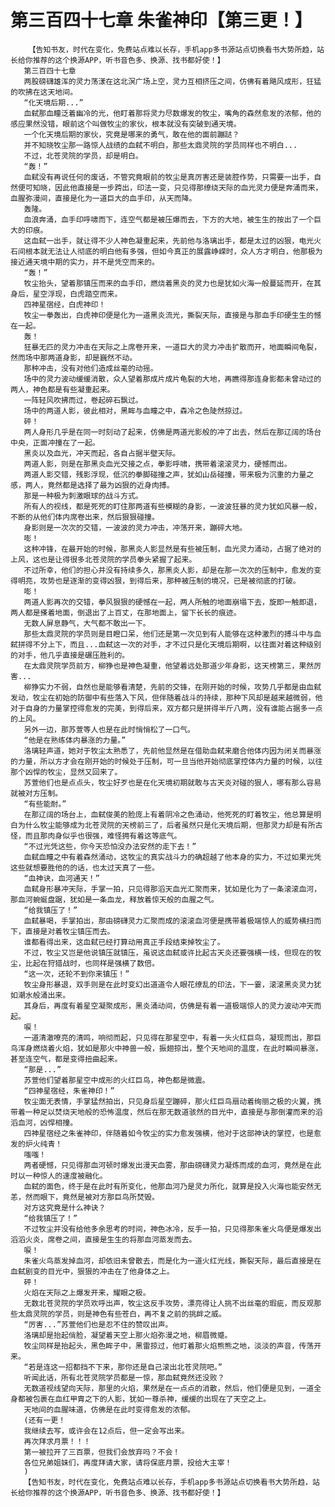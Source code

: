 # 第三百四十七章 朱雀神印【第三更！】
        【告知书友，时代在变化，免费站点难以长存，手机app多书源站点切换看书大势所趋，站长给你推荐的这个换源APP，听书音色多、换源、找书都好使！】
       第三百四十七章
       两股磅礴雄浑的灵力荡漾在这北溟广场上空，灵力互相挤压之间，仿佛有着飓风成形，狂猛的吹拂在这天地间。
       “化天境后期...”
       血弑那血瞳泛着幽冷的光，他盯着那将灵力尽数爆发的牧尘，嘴角的森然愈发的浓郁，他的感应果然没错，眼前这个叫做牧尘的家伙，根本就没有突破到通天境。
       一个化天境后期的家伙，究竟是哪来的勇气，敢在他的面前蹦跶？
       并不知晓牧尘那一路惊人战绩的血弑不明白，那些太鼎灵院的学员同样也不明白...
       不过，北苍灵院的学员，却是明白。
       “轰！”
       血弑没有再说任何的废话，不管究竟眼前的牧尘是真厉害还是装腔作势，只需要一出手，自然便可知晓，因此他直接是一步跨出，印法一变，只见得那缭绕天际的血光灵力便是奔涌而来，血腥弥漫间，直接是化为一道巨大的血手印，从天而降。
       轰隆。
       血浪奔涌，血手印呼啸而下，连空气都是被压爆而去，下方的大地，被生生的按出了一个巨大的印痕。
       这血弑一出手，就让得不少人神色凝重起来，先前他与洛璃出手，都是太过的凶狠，电光火石间根本就无法让人彻底的明白他有多强，但如今真正的展露峥嵘时，众人方才明白，他那极为接近通天境中期的实力，并不是凭空而来的。
       “轰！”
       牧尘抬头，望着那镇压而来的血手印，燃烧着黑炎的灵力也是犹如火海一般蔓延而开，在其身后，星空浮现，白虎踏空而来。
       四神星宿经，白虎神印！
       牧尘一拳轰出，白虎神印便是化为一道黑炎流光，撕裂天际，直接是与那血手印硬生生的憾在一起。
       轰！
       狂暴无匹的灵力冲击在天际之上席卷开来，一道巨大的灵力冲击扩散而开，地面瞬间龟裂，然而场中那两道身影，却是巍然不动。
       那种冲击，没有对他们造成丝毫的动摇。
       场中的灵力波动缓缓消散，众人望着那成片成片龟裂的大地，再瞧得那连身影都未曾动过的两人，神色都是有些凝重起来。
       一阵轻风吹拂而过，卷起碎石飘过。
       场中的两道人影，彼此相对，黑眸与血瞳之中，森冷之色陡然掠过。
       砰！
       两人身形几乎是在同一时刻动了起来，仿佛是两道光影般的冲了出去，然后在那辽阔的场台中央，正面冲撞在了一起。
       黑炎以及血光，冲天而起，各自占据半壁天际。
       两道人影，则是在那黑炎血光交接之点，拳影呼啸，携带着滚滚灵力，硬憾而出。
       两道人影交错，残影浮现，低沉的拳脚碰撞之声，犹如山岳碰撞，带来极为沉重的力量之感，两人，竟然都是选择了最为凶狠的近身肉搏。
       那是一种极为刺激眼球的战斗方式。
       所有人的视线，都是死死的盯住那两道有些模糊的身影，一波波狂暴的灵力犹如风暴一般，不断的从他们体内席卷出来，然后狠狠碰撞。
       身影则是一次次的交错，一波波的灵力冲击，冲荡开来，蹦碎大地。
       嘭！
       这种冲锋，在最开始的时候，那黑炎人影显然是有些被压制，血光灵力涌动，占据了绝对的上风，这也是让得很多北苍灵院的学员拳头紧握了起来。
       不过所幸，他们的担心并没有持续多久，那黑炎人影，却是在那一次次的压制中，愈发的变得明亮，攻势也是逐渐的变得凶狠，到得后来，那种被压制的境况，已是被彻底的打破。
       嘭！
       两道人影再次的交错，拳风狠狠的硬憾在一起，两人所触的地面崩塌下去，旋即一触即退，两人都是搽着地面，倒退出了上百丈，在那地面上，留下长长的痕迹。
       无数人屏息静气，大气都不敢出一下。
       那些太鼎灵院的学员则是目瞪口呆，他们还是第一次见到有人能够在这种激烈的搏斗中与血弑拼得不分上下，而且...血弑这一次的对手，才不过只是化天境后期啊，以往面对着这种级别的对手，他几乎直接是碾压胜利的。
       在太鼎灵院学员前方，柳狰也是神色凝重，他望着远处那道少年身影，这天榜第三，果然厉害...
       柳狰实力不弱，自然也是能够看清楚，先前的交锋，在刚开始的时候，攻势几乎都是由血弑发动，牧尘在初始的防御中有些落入下风，但伴随着战斗的持续，那种下风却是越来越微弱，他对于自身的力量掌控得愈发的完美，到得后来，双方都只是拼得半斤八两，没有谁能占据多一点的上风。
       另外一边，那苏萱等人也是在此时悄悄松了一口气。
       “他是在熟练体内暴涨的力量。”
       洛璃轻声道，她对于牧尘太熟悉了，先前他显然是在借助血弑来磨合他体内因为闭关而暴涨的力量，所以方才会在刚开始的时候处于压制，可一旦当他开始彻底掌控体内力量的时候，以往那个凶悍的牧尘，显然又回来了。
       苏萱他们也是点点头，牧尘好歹也是在化天境初期就敢与古天炎对碰的狠人，哪有那么容易就被对方压制。
       “有些能耐。”
       在那辽阔的场台上，血弑俊美的脸庞上有着阴冷之色涌动，他死死的盯着牧尘，他总算是明白为什么牧尘能够成为北苍灵院的天榜前三了，后者虽然只是化天境后期，但那灵力却是有所古怪，而且那肉身似乎也很强，难怪拥有着这等底气。
       “不过光凭这些，你今天恐怕没办法安然的走下去！”
       血弑血瞳之中有着森然涌动，这牧尘的真实战斗力的确超越了他本身的实力，不过如果光凭这些就想要胜他的的话，也太过天真了一些。
       “血神诀，血河通天！”
       血弑身形暴冲天际，手掌一拍，只见得那滔天血光汇聚而来，犹如是化为了一条滚滚血河，那血河蜿蜒盘踞，犹如是一条血龙，释放着惊天般的血腥之气。
       “给我镇压了！”
       血弑暴喝，手掌拍出，那由磅礴灵力汇聚而成的滚滚血河便是携带着极端惊人的威势横扫而下，直接是对着牧尘镇压而去。
       谁都看得出来，这血弑已经打算动用真正手段结束掉牧尘了。
       不过，牧尘又岂是他说镇压就镇压，虽说这血弑或许比起古天炎还要强横一线，但现在的牧尘，比起在狩猎战时，也同样是强横了数倍。
       “这一次，还轮不到你来镇压！”
       牧尘身形暴退，双手则是在此时变幻出道道令人眼花缭乱的印法，下一霎，滚滚黑炎灵力犹如潮水般涌出来。
       其身后，再度有着星空凝聚成形，黑炎涌动间，仿佛是有着一道极端惊人的灵力波动冲天而起。
       唳！
       一道清澈嘹亮的清鸣，响彻而起，只见得在那星空中，有着一头火红巨鸟，凝现而出，那巨鸟浑身燃烧着火焰，犹如是那火中神兽一般，振翅掠出，整个天地间的温度，在此时瞬间暴涨，甚至连空气，都是变得扭曲起来。
       “那是...”
       苏萱他们望着那星空中成形的火红巨鸟，神色都是微震。
       “四神星宿经，朱雀神印！”
       牧尘面无表情，手掌猛然拍出，只见身后星空蹦碎，那火红巨鸟扇动着绚丽之极的火翼，携带着一种足以焚烧天地般的恐怖温度，然后在那无数道骇然的目光中，直接是与那倒灌而来的滔滔血河，凶悍相撞。
       四神星宿经之朱雀神印，伴随着如今牧尘的实力愈发强横，他对于这部神诀的掌控，也是愈发的炉火纯青！
       嗤嗤！
       两者硬憾，只见得那血河顿时爆发出漫天血雾，那由磅礴灵力凝炼而成的血河，竟然是在此时以一种惊人的速度被融化。
       血弑的面色，终于是在此时有所变化，他那血河乃是灵力所化，就算是投入火海也能安然无恙，然而眼下，竟然是被对方那巨鸟所焚毁。
       对方这究竟是什么神诀？
       “给我镇压了！”
       不过牧尘并没有给他多余思考的时间，神色冰冷，反手一拍，只见得那朱雀火鸟便是爆发出滔滔火炎，席卷之间，直接是生生的将那血河蒸发而去。
       唳！
       朱雀火鸟蒸发掉血河，却依旧未曾散去，而是化为一道火红光线，撕裂天际，最后直接是在血弑剧变的目光中，狠狠的冲击在了他身体之上。
       砰！
       火焰在天际之上爆发开来，耀眼之极。
       无数北苍灵院的学员欢呼出声，牧尘这反手攻势，漂亮得让人挑不出丝毫的瑕疵，而反观那些太鼎灵院的学员，则是神色有些苍白，再不复之前的挑衅之威。
       “厉害...”苏萱他们也是忍不住的赞叹出声。
       洛璃却是抬起俏脸，凝望着天空上那火焰弥漫之地，柳眉微蹙。
       牧尘同样是抬起头，黑色眸子中，黑雷掠过，他盯着那火焰熊熊之地，淡淡的声音，传荡开来。
       “若是连这一招都挡不下来，那你还是自己滚出北苍灵院吧。”
       听闻此话，所有北苍灵院学员都是一惊，那血弑竟然还没败？
       无数道视线望向天际，那里的火焰，果然是在一点点的消散，然后，他们便是见到，一道全身都被包裹在血红甲胄之下的人影，犹如一尊杀神，缓缓的出现在了天空之上。
       天地间的血腥味道，仿佛是在此时变得愈发的浓郁。
       (还有一更！
       我继续去写，或许会在12点后，但一定会写出来。
       再次拜求月票！！！
       第一被拉开了三百票，但我们会放弃吗？不会！
       各位兄弟姐妹们，再度拜请大家，请将保底月票，投给大主宰！
       )
       【告知书友，时代在变化，免费站点难以长存，手机app多书源站点切换看书大势所趋，站长给你推荐的这个换源APP，听书音色多、换源、找书都好使！】